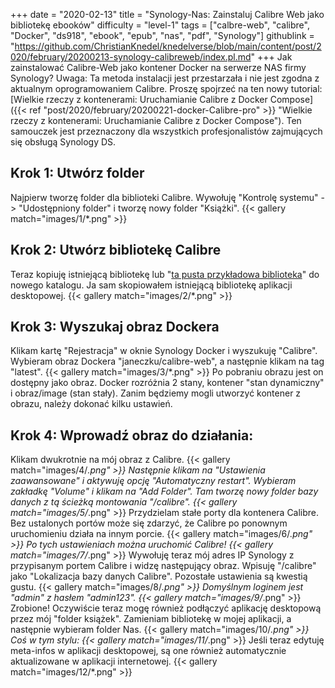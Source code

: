 +++
date = "2020-02-13"
title = "Synology-Nas: Zainstaluj Calibre Web jako bibliotekę ebooków"
difficulty = "level-1"
tags = ["calbre-web", "calibre", "Docker", "ds918", "ebook", "epub", "nas", "pdf", "Synology"]
githublink = "https://github.com/ChristianKnedel/knedelverse/blob/main/content/post/2020/february/20200213-synology-calibreweb/index.pl.md"
+++
Jak zainstalować Calibre-Web jako kontener Docker na serwerze NAS firmy Synology? Uwaga: Ta metoda instalacji jest przestarzała i nie jest zgodna z aktualnym oprogramowaniem Calibre. Proszę spojrzeć na ten nowy tutorial:[Wielkie rzeczy z kontenerami: Uruchamianie Calibre z Docker Compose]({{< ref "post/2020/february/20200221-docker-Calibre-pro" >}} "Wielkie rzeczy z kontenerami: Uruchamianie Calibre z Docker Compose"). Ten samouczek jest przeznaczony dla wszystkich profesjonalistów zajmujących się obsługą Synology DS.
## Krok 1: Utwórz folder
Najpierw tworzę folder dla biblioteki Calibre.  Wywołuję "Kontrolę systemu" -> "Udostępniony folder" i tworzę nowy folder "Książki".
{{< gallery match="images/1/*.png" >}}

##  Krok 2: Utwórz bibliotekę Calibre
Teraz kopiuję istniejącą bibliotekę lub "[ta pusta przykładowa biblioteka](https://drive.google.com/file/d/1zfeU7Jh3FO_jFlWSuZcZQfQOGD0NvXBm/view)" do nowego katalogu. Ja sam skopiowałem istniejącą bibliotekę aplikacji desktopowej.
{{< gallery match="images/2/*.png" >}}

## Krok 3: Wyszukaj obraz Dockera
Klikam kartę "Rejestracja" w oknie Synology Docker i wyszukuję "Calibre". Wybieram obraz Dockera "janeczku/calibre-web", a następnie klikam na tag "latest".
{{< gallery match="images/3/*.png" >}}
Po pobraniu obrazu jest on dostępny jako obraz. Docker rozróżnia 2 stany, kontener "stan dynamiczny" i obraz/image (stan stały). Zanim będziemy mogli utworzyć kontener z obrazu, należy dokonać kilku ustawień.
## Krok 4: Wprowadź obraz do działania:
Klikam dwukrotnie na mój obraz z Calibre.
{{< gallery match="images/4/*.png" >}}
Następnie klikam na "Ustawienia zaawansowane" i aktywuję opcję "Automatyczny restart". Wybieram zakładkę "Volume" i klikam na "Add Folder". Tam tworzę nowy folder bazy danych z tą ścieżką montowania "/calibre".
{{< gallery match="images/5/*.png" >}}
Przydzielam stałe porty dla kontenera Calibre. Bez ustalonych portów może się zdarzyć, że Calibre po ponownym uruchomieniu działa na innym porcie.
{{< gallery match="images/6/*.png" >}}
Po tych ustawieniach można uruchomić Calibre!
{{< gallery match="images/7/*.png" >}}
Wywołuję teraz mój adres IP Synology z przypisanym portem Calibre i widzę następujący obraz. Wpisuję "/calibre" jako "Lokalizacja bazy danych Calibre". Pozostałe ustawienia są kwestią gustu.
{{< gallery match="images/8/*.png" >}}
Domyślnym loginem jest "admin" z hasłem "admin123".
{{< gallery match="images/9/*.png" >}}
Zrobione! Oczywiście teraz mogę również podłączyć aplikację desktopową przez mój "folder książek". Zamieniam bibliotekę w mojej aplikacji, a następnie wybieram folder Nas.
{{< gallery match="images/10/*.png" >}}
Coś w tym stylu:
{{< gallery match="images/11/*.png" >}}
Jeśli teraz edytuję meta-infos w aplikacji desktopowej, są one również automatycznie aktualizowane w aplikacji internetowej.
{{< gallery match="images/12/*.png" >}}
